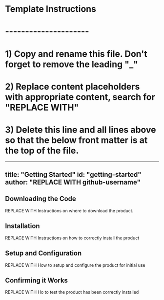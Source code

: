 # Template Instructions
# ---------------------
# 1) Copy and rename this file. Don't forget to remove the leading "_" 
# 2) Replace content placeholders with appropriate content, search for "REPLACE WITH"
# 3) Delete this line and all lines above so that the below front matter is at the top of the file.
---
title: "Getting Started"
id: "getting-started" 
author: "REPLACE WITH github-username"
---

## Downloading the Code

REPLACE WITH Instructions on where to download the product.

## Installation

REPLACE WITH Instructions on how to correctly install the product

## Setup and Configuration

REPLACE WITH How to setup and configure the product for initial use

## Confirming it Works

REPLACE WITH Ho to test the product has been correctly installed